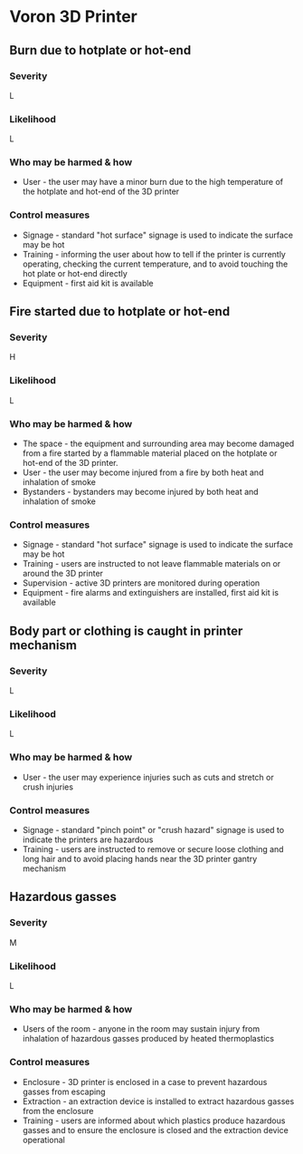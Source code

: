 # Voron 3D Printer

## Burn due to hotplate or hot-end

### Severity

L

### Likelihood

L

### Who may be harmed & how

- User - the user may have a minor burn due to the high temperature of the hotplate and hot-end of the 3D printer

### Control measures

- Signage - standard "hot surface" signage is used to indicate the surface may be hot
- Training - informing the user about how to tell if the printer is currently operating, checking the current temperature,
  and to avoid touching the hot plate or hot-end directly
- Equipment - first aid kit is available

## Fire started due to hotplate or hot-end

### Severity

H

### Likelihood

L

### Who may be harmed & how

- The space - the equipment and surrounding area may become damaged from a fire started by a flammable material placed
  on the hotplate or hot-end of the 3D printer.
- User - the user may become injured from a fire by both heat and inhalation of smoke
- Bystanders - bystanders may become injured by both heat and inhalation of smoke

### Control measures

- Signage - standard "hot surface" signage is used to indicate the surface may be hot
- Training - users are instructed to not leave flammable materials on or around the 3D printer
- Supervision - active 3D printers are monitored during operation
- Equipment - fire alarms and extinguishers are installed, first aid kit is available

## Body part or clothing is caught in printer mechanism

### Severity

L

### Likelihood

L

### Who may be harmed & how

- User - the user may experience injuries such as cuts and stretch or crush injuries

### Control measures

- Signage - standard "pinch point" or "crush hazard" signage is used to indicate the printers are hazardous
- Training - users are instructed to remove or secure loose clothing and long hair and to avoid placing hands near
  the 3D printer gantry mechanism

## Hazardous gasses

### Severity

M

### Likelihood

L

### Who may be harmed & how

- Users of the room - anyone in the room may sustain injury from inhalation of hazardous gasses produced by heated
  thermoplastics

### Control measures

- Enclosure - 3D printer is enclosed in a case to prevent hazardous gasses from escaping
- Extraction - an extraction device is installed to extract hazardous gasses from the enclosure
- Training - users are informed about which plastics produce hazardous gasses and to ensure the enclosure is closed
  and the extraction device operational
